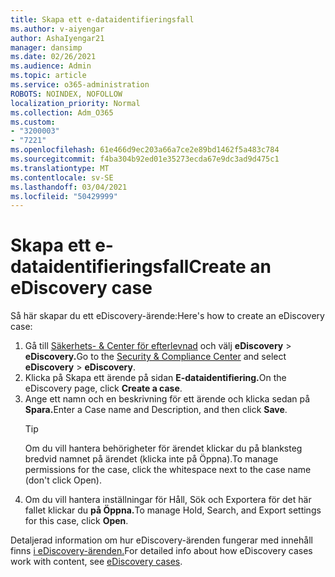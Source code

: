 ```yaml
---
title: Skapa ett e-dataidentifieringsfall
ms.author: v-aiyengar
author: AshaIyengar21
manager: dansimp
ms.date: 02/26/2021
ms.audience: Admin
ms.topic: article
ms.service: o365-administration
ROBOTS: NOINDEX, NOFOLLOW
localization_priority: Normal
ms.collection: Adm_O365
ms.custom:
- "3200003"
- "7221"
ms.openlocfilehash: 61e466d9ec203a66a7ce2e89bd1462f5a483c784
ms.sourcegitcommit: f4ba304b92ed01e35273ecda67e9dc3ad9d475c1
ms.translationtype: MT
ms.contentlocale: sv-SE
ms.lasthandoff: 03/04/2021
ms.locfileid: "50429999"
---
```

# <a name="create-an-ediscovery-case"></a><span data-ttu-id="e48e3-102">Skapa ett e-dataidentifieringsfall</span><span class="sxs-lookup"><span data-stu-id="e48e3-102">Create an eDiscovery case</span></span>

<span data-ttu-id="e48e3-103">Så här skapar du ett eDiscovery-ärende:</span><span class="sxs-lookup"><span data-stu-id="e48e3-103">Here's how to create an eDiscovery case:</span></span>

1. <span data-ttu-id="e48e3-104">Gå till [Säkerhets- & Center för efterlevnad](https://go.microsoft.com/fwlink/p/?linkid=2077143) och välj **eDiscovery**  >  **eDiscovery.**</span><span class="sxs-lookup"><span data-stu-id="e48e3-104">Go to the [Security & Compliance Center](https://go.microsoft.com/fwlink/p/?linkid=2077143) and select **eDiscovery** > **eDiscovery**.</span></span>
1. <span data-ttu-id="e48e3-105">Klicka på Skapa ett ärende på sidan **E-dataidentifiering.**</span><span class="sxs-lookup"><span data-stu-id="e48e3-105">On the eDiscovery page, click **Create a case**.</span></span>
1. <span data-ttu-id="e48e3-106">Ange ett namn och en beskrivning för ett ärende och klicka sedan på **Spara.**</span><span class="sxs-lookup"><span data-stu-id="e48e3-106">Enter a Case name and Description, and then click **Save**.</span></span>
    > [!TIP]
    ><span data-ttu-id="e48e3-107">Om du vill hantera behörigheter för ärendet klickar du på blanksteg bredvid namnet på ärendet (klicka inte på Öppna).</span><span class="sxs-lookup"><span data-stu-id="e48e3-107">To manage permissions for the case, click the whitespace next to the case name (don't click Open).</span></span>
1. <span data-ttu-id="e48e3-108">Om du vill hantera inställningar för Håll, Sök och Exportera för det här fallet klickar du **på Öppna.**</span><span class="sxs-lookup"><span data-stu-id="e48e3-108">To manage Hold, Search, and Export settings for this case, click **Open**.</span></span>

<span data-ttu-id="e48e3-109">Detaljerad information om hur eDiscovery-ärenden fungerar med innehåll finns [i eDiscovery-ärenden.](https://go.microsoft.com/fwlink/?linkid=2101589)</span><span class="sxs-lookup"><span data-stu-id="e48e3-109">For detailed info about how eDiscovery cases work with content, see [eDiscovery cases](https://go.microsoft.com/fwlink/?linkid=2101589).</span></span>
